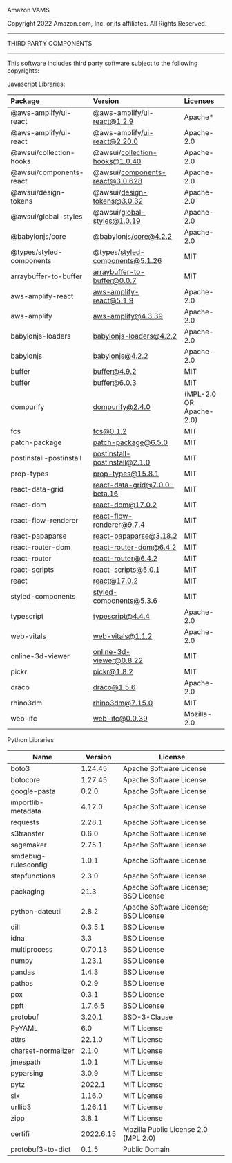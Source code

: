 Amazon VAMS

Copyright 2022 Amazon.com, Inc. or its affiliates. All Rights Reserved.

**********************
THIRD PARTY COMPONENTS
**********************
This software includes third party software subject to the following copyrights:

Javascript Libraries:

| Package                  | Version                                               | Licenses                |
|:-------------------------|:------------------------------------------------------|:------------------------|
| @aws-amplify/ui-react    | @aws-amplify/ui-react@1.2.9                           | Apache*                 |
| @aws-amplify/ui-react    | @aws-amplify/ui-react@2.20.0                          | Apache-2.0              |
| @awsui/collection-hooks  | @awsui/collection-hooks@1.0.40                        | Apache-2.0              |
| @awsui/components-react  | @awsui/components-react@3.0.628                       | Apache-2.0              |
| @awsui/design-tokens     | @awsui/design-tokens@3.0.32                           | Apache-2.0              |
| @awsui/global-styles     | @awsui/global-styles@1.0.19                           | Apache-2.0              |
| @babylonjs/core          | @babylonjs/core@4.2.2                                 | Apache-2.0              |
| @types/styled-components | @types/styled-components@5.1.26                       | MIT                     |
| arraybuffer-to-buffer    | arraybuffer-to-buffer@0.0.7                           | MIT                     |
| aws-amplify-react        | aws-amplify-react@5.1.9                               | Apache-2.0              |
| aws-amplify              | aws-amplify@4.3.39                                    | Apache-2.0              |
| babylonjs-loaders        | babylonjs-loaders@4.2.2                               | Apache-2.0              |
| babylonjs                | babylonjs@4.2.2                                       | Apache-2.0              |
| buffer                   | buffer@4.9.2                                          | MIT                     |
| buffer                   | buffer@6.0.3                                          | MIT                     |
| dompurify                | dompurify@2.4.0                                       | (MPL-2.0 OR Apache-2.0) |
| fcs                      | fcs@0.1.2                                             | MIT                     |
| patch-package            | patch-package@6.5.0                                   | MIT                     |
| postinstall-postinstall  | postinstall-postinstall@2.1.0                         | MIT                     |
| prop-types               | prop-types@15.8.1                                     | MIT                     |
| react-data-grid          | react-data-grid@7.0.0-beta.16                         | MIT                     |
| react-dom                | react-dom@17.0.2                                      | MIT                     |
| react-flow-renderer      | react-flow-renderer@9.7.4                             | MIT                     |
| react-papaparse          | react-papaparse@3.18.2                                | MIT                     |
| react-router-dom         | react-router-dom@6.4.2                                | MIT                     |
| react-router             | react-router@6.4.2                                    | MIT                     |
| react-scripts            | react-scripts@5.0.1                                   | MIT                     |
| react                    | react@17.0.2                                          | MIT                     |
| styled-components        | styled-components@5.3.6                               | MIT                     |
| typescript               | typescript@4.4.4                                      | Apache-2.0              |
| web-vitals               | web-vitals@1.1.2                                      | Apache-2.0              |
| online-3d-viewer         | [online-3d-viewer@0.8.22](https://github.com/kovacsv/Online3DViewer)      | MIT                     |
| pickr                    | [pickr@1.8.2](https://github.com/Simonwep/pickr)      | MIT                     |
| draco                    | [draco@1.5.6](https://github.com/google/draco)        | Apache-2.0              |
| rhino3dm                 | [rhino3dm@7.15.0](https://github.com/mcneel/rhino3dm) | MIT                     |
| web-ifc                  | [web-ifc@0.0.39](https://github.com/IFCjs/web-ifc)    | Mozilla-2.0             |

Python Libraries

| Name                | Version   | License                              |
|---------------------|-----------|--------------------------------------|
| boto3               | 1.24.45   | Apache Software License              |
| botocore            | 1.27.45   | Apache Software License              |
| google-pasta        | 0.2.0     | Apache Software License              |
| importlib-metadata  | 4.12.0    | Apache Software License              |
| requests            | 2.28.1    | Apache Software License              |
| s3transfer          | 0.6.0     | Apache Software License              |
| sagemaker           | 2.75.1    | Apache Software License              |
| smdebug-rulesconfig | 1.0.1     | Apache Software License              |
| stepfunctions       | 2.3.0     | Apache Software License              |
| packaging           | 21.3      | Apache Software License; BSD License |
| python-dateutil     | 2.8.2     | Apache Software License; BSD License |
| dill                | 0.3.5.1   | BSD License                          |
| idna                | 3.3       | BSD License                          |
| multiprocess        | 0.70.13   | BSD License                          |
| numpy               | 1.23.1    | BSD License                          |
| pandas              | 1.4.3     | BSD License                          |
| pathos              | 0.2.9     | BSD License                          |
| pox                 | 0.3.1     | BSD License                          |
| ppft                | 1.7.6.5   | BSD License                          |
| protobuf            | 3.20.1    | BSD-3-Clause                         |
| PyYAML              | 6.0       | MIT License                          |
| attrs               | 22.1.0    | MIT License                          |
| charset-normalizer  | 2.1.0     | MIT License                          |
| jmespath            | 1.0.1     | MIT License                          |
| pyparsing           | 3.0.9     | MIT License                          |
| pytz                | 2022.1    | MIT License                          |
| six                 | 1.16.0    | MIT License                          |
| urllib3             | 1.26.11   | MIT License                          |
| zipp                | 3.8.1     | MIT License                          |
| certifi             | 2022.6.15 | Mozilla Public License 2.0 (MPL 2.0) |
| protobuf3-to-dict   | 0.1.5     | Public Domain                        |